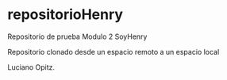 # repositorioHenry
Repositorio de prueba Modulo 2 SoyHenry

Repositorio clonado desde un espacio remoto a un espacio local

Luciano Opitz.
